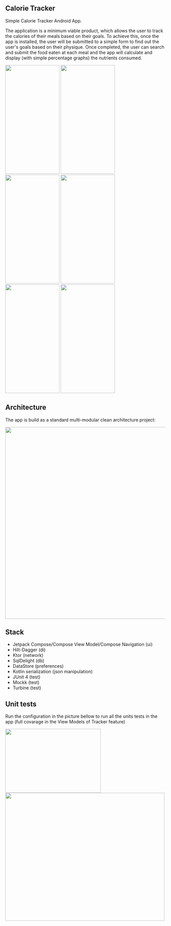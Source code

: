 ## Calorie Tracker
Simple Calorie Tracker Android App. 

The application is a minimum viable product, which allows the user to track the calories of their meals based on their goals. To achieve this, once the app is installed, the user will be submitted to a simple form to find out the user's goals based on their physique. Once completed, the user can search and submit the food eaten at each meal and the app will calculate and display (with simple percentage graphs) the nutrients consumed.

<p float="left">
<img src="https://user-images.githubusercontent.com/70621340/220591763-2506e52f-b3af-4cea-95d8-38ac3b12c2ad.png"  width="170" height="340">
<img src="https://user-images.githubusercontent.com/70621340/220593279-75d37e13-8bef-4b1f-98b5-c4ab0802f451.png"  width="170" height="340">
<img src="https://user-images.githubusercontent.com/70621340/220591756-0ef1e9f5-dc82-4bad-8ebd-8cbc1bdfc6e8.png"  width="170" height="340">
<img src="https://user-images.githubusercontent.com/70621340/220593674-83f294a1-d2b7-49d9-b693-d0f7d9323c7a.png"  width="170" height="340">
<img src="https://user-images.githubusercontent.com/70621340/220593752-c8a951e7-c3b7-4fc5-b9ec-e088f1ff309b.png"  width="170" height="340">
<img src="https://user-images.githubusercontent.com/70621340/220593822-c3fe8748-e176-4a95-ae3d-dba74445786b.png"  width="170" height="340">
</p>

## Architecture
The app is build as a standard multi-modular clean architecture project:

<img src="https://user-images.githubusercontent.com/70621340/220617652-46752115-3622-4968-a39f-f982e73ef3b9.png" width="800" height="600"/>

## Stack
* Jetpack Compose/Compose View Model/Compose Navigation (ui)
* Hilt-Dagger (di)
* Ktor (network)
* SqlDelight (db)
* DataStore (preferences)
* Kotlin serialization (json manipulation)
* JUnit 4 (test)
* Mockk (test)
* Turbine (test)

## Unit tests
Run the configuration in the picture bellow to run all the units tests in the app (full covarage in the View Models of Tracker feature)

<img src="https://user-images.githubusercontent.com/70621340/220621874-a82210cd-5e6a-4866-b0bc-0b685c552797.png" width="300" height="200"/>
<img src="https://user-images.githubusercontent.com/70621340/220623732-30423b3d-cc97-460a-ba18-67c5d08dc276.png" width="500" height="400"/>





